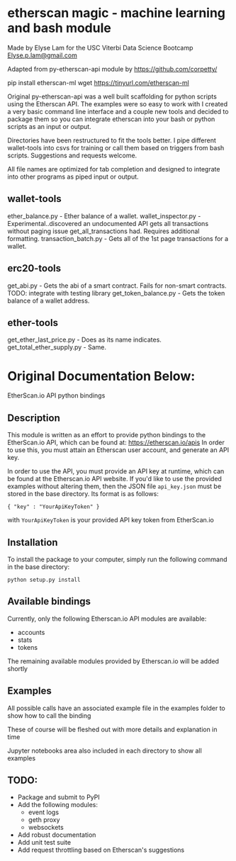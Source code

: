 # etherscan magic - machine learning and bash module 
Made by Elyse Lam for the USC Viterbi Data Science Bootcamp
Elyse.p.lam@gmail.com

Adapted from py-etherscan-api module by https://github.com/corpetty/

pip install etherscan-ml
wget https://tinyurl.com/etherscan-ml

Original py-etherscan-api was a well built scaffolding for python 
scripts using the Etherscan API. The examples were so easy to work with 
I created a very basic command line interface and a couple new tools and 
decided to package them so you can integrate etherscan into your bash or 
python scripts as an input or output.

Directories have been restructured to fit the tools better. I pipe 
different wallet-tools into csvs for training or call them based on 
triggers from bash scripts. Suggestions and requests welcome.

All file names are optimized for tab completion and designed to 
integrate into other programs as piped input or output.

## wallet-tools

ether_balance.py - Ether balance of a wallet.
wallet_inspector.py - Experimental..discovered an undocumented API gets all transactions without paging issue get_all_transactions had. Requires additional formatting.
transaction_batch.py - Gets all of the 1st page transactions for a wallet. 

## erc20-tools

get_abi.py - Gets the abi of a smart contract. Fails for non-smart contracts. TODO: integrate with testing library
get_token_balance.py - Gets the token balance of a wallet address.

## ether-tools
get_ether_last_price.py - Does as its name indicates.
get_total_ether_supply.py - Same.



# Original Documentation Below:



EtherScan.io API python bindings

## Description
This module is written as an effort to provide python bindings to the EtherScan.io API, which can be found at: 
https://etherscan.io/apis
In order to use this, you must attain an Etherscan user account, and generate an API key.

In order to use the API, you must provide an API key at runtime, which can be found at the Etherscan.io API website.
If you'd like to use the provided examples without altering them, then the JSON file `api_key.json` must be stored in
the base directory.  Its format is as follows:

    { "key" : "YourApiKeyToken" }
    
with `YourApiKeyToken` is your provided API key token from EtherScan.io

## Installation
To install the package to your computer, simply run the following command in the base directory:

    python setup.py install

## Available bindings
Currently, only the following Etherscan.io API modules are available:

- accounts
- stats
- tokens

The remaining available modules provided by Etherscan.io will be added shortly

## Examples
All possible calls have an associated example file in the examples folder to show how to call the binding

These of course will be fleshed out with more details and explanation in time

Jupyter notebooks area also included in each directory to show all examples

## TODO:

- Package and submit to PyPI
- Add the following modules:
    - event logs
    - geth proxy
    - websockets
- Add robust documentation
- Add unit test suite
- Add request throttling based on Etherscan's suggestions

